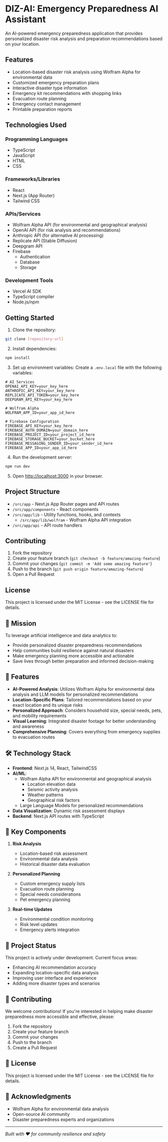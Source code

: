 # DIZ-AI: Emergency Preparedness AI Assistant

An AI-powered emergency preparedness application that provides personalized disaster risk analysis and preparation recommendations based on your location.

## Features

- Location-based disaster risk analysis using Wolfram Alpha for environmental data
- Customized emergency preparation plans
- Interactive disaster type information
- Emergency kit recommendations with shopping links
- Evacuation route planning
- Emergency contact management
- Printable preparation reports

## Technologies Used

### Programming Languages
- TypeScript
- JavaScript
- HTML
- CSS

### Frameworks/Libraries
- React
- Next.js (App Router)
- Tailwind CSS

### APIs/Services
- Wolfram Alpha API (for environmental and geographical analysis)
- OpenAI API (for risk analysis and recommendations)
- Anthropic API (for alternative AI processing)
- Replicate API (Stable Diffusion)
- Deepgram API
- Firebase
  - Authentication
  - Database
  - Storage

### Development Tools
- Vercel AI SDK
- TypeScript compiler
- Node.js/npm

## Getting Started

1. Clone the repository:
```bash
git clone [repository-url]
```

2. Install dependencies:
```bash
npm install
```

3. Set up environment variables:
Create a `.env.local` file with the following variables:
```env
# AI Services
OPENAI_API_KEY=your_key_here
ANTHROPIC_API_KEY=your_key_here
REPLICATE_API_TOKEN=your_key_here
DEEPGRAM_API_KEY=your_key_here

# Wolfram Alpha
WOLFRAM_APP_ID=your_app_id_here

# Firebase Configuration
FIREBASE_API_KEY=your_key_here
FIREBASE_AUTH_DOMAIN=your_domain_here
FIREBASE_PROJECT_ID=your_project_id_here
FIREBASE_STORAGE_BUCKET=your_bucket_here
FIREBASE_MESSAGING_SENDER_ID=your_sender_id_here
FIREBASE_APP_ID=your_app_id_here
```

4. Run the development server:
```bash
npm run dev
```

5. Open [http://localhost:3000](http://localhost:3000) in your browser.

## Project Structure

- `/src/app` - Next.js App Router pages and API routes
- `/src/app/components` - React components
- `/src/app/lib` - Utility functions, hooks, and contexts
  - `/src/app/lib/wolfram` - Wolfram Alpha API integration
- `/src/app/api` - API route handlers

## Contributing

1. Fork the repository
2. Create your feature branch (`git checkout -b feature/amazing-feature`)
3. Commit your changes (`git commit -m 'Add some amazing feature'`)
4. Push to the branch (`git push origin feature/amazing-feature`)
5. Open a Pull Request

## License

This project is licensed under the MIT License - see the LICENSE file for details.

## 🎯 Mission

To leverage artificial intelligence and data analytics to:
- Provide personalized disaster preparedness recommendations
- Help communities build resilience against natural disasters
- Make emergency planning more accessible and actionable
- Save lives through better preparation and informed decision-making

## 🚀 Features

- **AI-Powered Analysis**: Utilizes Wolfram Alpha for environmental data analysis and LLM models for personalized recommendations
- **Location-Specific Plans**: Tailored recommendations based on your exact location and its unique risks
- **Personalized Approach**: Considers household size, special needs, pets, and mobility requirements
- **Visual Learning**: Integrated disaster footage for better understanding and awareness
- **Comprehensive Planning**: Covers everything from emergency supplies to evacuation routes

## 🛠 Technology Stack

- **Frontend**: Next.js 14, React, TailwindCSS
- **AI/ML**: 
  - Wolfram Alpha API for environmental and geographical analysis
    - Location elevation data
    - Seismic activity analysis
    - Weather patterns
    - Geographical risk factors
  - Large Language Models for personalized recommendations
- **Data Visualization**: Dynamic risk assessment displays
- **Backend**: Next.js API routes with TypeScript

## 🌟 Key Components

1. **Risk Analysis**
   - Location-based risk assessment
   - Environmental data analysis
   - Historical disaster data evaluation

2. **Personalized Planning**
   - Custom emergency supply lists
   - Evacuation route planning
   - Special needs considerations
   - Pet emergency planning

3. **Real-time Updates**
   - Environmental condition monitoring
   - Risk level updates
   - Emergency alerts integration

## 🚧 Project Status

This project is actively under development. Current focus areas:
- Enhancing AI recommendation accuracy
- Expanding location-specific data analysis
- Improving user interface and experience
- Adding more disaster types and scenarios

## 🤝 Contributing

We welcome contributions! If you're interested in helping make disaster preparedness more accessible and effective, please:
1. Fork the repository
2. Create your feature branch
3. Commit your changes
4. Push to the branch
5. Create a Pull Request

## 📝 License

This project is licensed under the MIT License - see the LICENSE file for details.

## 🙏 Acknowledgments

- Wolfram Alpha for environmental data analysis
- Open-source AI community
- Disaster preparedness experts and organizations

---

*Built with ❤️ for community resilience and safety*
